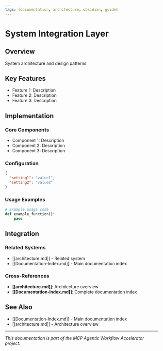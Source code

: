 ```yaml
---
tags: [documentation, architecture, obsidian, guide]
---
```

# System Integration Layer

## Overview

System architecture and design patterns

## Key Features

- Feature 1: Description
- Feature 2: Description  
- Feature 3: Description

## Implementation

### Core Components

- Component 1: Description
- Component 2: Description
- Component 3: Description

### Configuration

```json
{
  "setting1": "value1",
  "setting2": "value2"
}
```

### Usage Examples

```python
# Example usage code
def example_function():
    pass
```

## Integration

### Related Systems

- [[architecture.md]] - Related system
- [[Documentation-Index.md]] - Main documentation index

### Cross-References

- **[[architecture.md]]**: Architecture overview
- **[[Documentation-Index.md]]**: Complete documentation index

## See Also

- [[Documentation-Index.md]] - Main documentation index
- [[architecture.md]] - Architecture overview

---

*This documentation is part of the MCP Agentic Workflow Accelerator project.*
